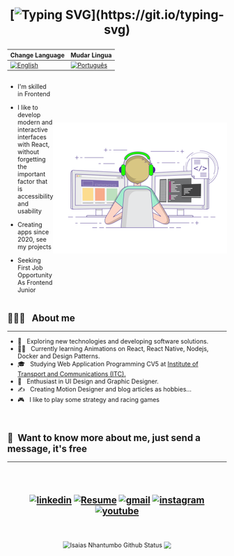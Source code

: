 <h1 align="center">

[![Typing SVG](https://readme-typing-svg.herokuapp.com?font=Fira+code&color=%234C8EDA&center=true&vCenter=true&multiline=true&width=600&height=200&lines=Welcome+to+my+Github+page!;Hi%2C+I'm+Isaias+Nhantumbo!;A+student+in+love+with;Software+development%2C;Entrepreneurship+in+;Mozambique!)](https://git.io/typing-svg)

</h1>

| Change Language                                                                                                       | Mudar Lingua                                                                                                                 |
| --------------------------------------------------------------------------------------------------------------------- | ---------------------------------------------------------------------------------------------------------------------------- |
| [![English](https://img.shields.io/badge/English-green?style=for-the-badge&color=050F2C&logoColor=4C8EDA)](README.md) | [![Português](https://img.shields.io/badge/português-green?style=for-the-badge&color=050F2C&logoColor=4C8EDA)](README_pt.md) | [Português](README_pt.md) |




<div style="display:flex; align-items:center;">



<div>

- I'm skilled in Frontend
  
- I like to develop modern and interactive interfaces with React, without forgetting the important factor that is accessibility and usability


- Creating apps since 2020, see my projects
- Seeking First Job Opportunity As Frontend Junior
  
</div>
  
<img align="right" width="400" alt="GIF" src="https://raw.githubusercontent.com/devSouvik/devSouvik/master/gif3.gif" />

</div>



## 👨🏻‍💻 &nbsp; About me
  ---

- 🚀 &nbsp; Exploring new technologies and developing software solutions.
- 👨‍💻 &nbsp; Currently learning Animations on React, React Native, Nodejs, Docker and Design Patterns.
- 🎓 &nbsp; Studying Web Application Programming CV5 at
  <a target_blank href="https://www.itc.ac.mz">Institute of Transport and Communications (ITC).</a>
- 🎨 &nbsp; Enthusiast in UI Design and Graphic Designer.
- ✍️ &nbsp; Creating Motion Designer and blog articles as hobbies...
- 🎮 &nbsp; I like to play some strategy and racing games

<br/>


## 🤙 &nbsp;Want to know more about me, just send a message, it's free
---

<h2 align="center">
<br>

[![linkedin](https://img.shields.io/badge/LinkedIn-green?style=for-the-badge&logo=linkedin&color=050F2C&logoColor=4C8EDA)](https://www.linkedin.com/in/isaias-nhantumbo-junior-733bb619b)
[![Resume](https://img.shields.io/badge/Resume-blue?style=for-the-badge&logo=ckeditor4&color=050F2C&logoColor=4C8EDA)](https://drive.google.com/file/d/1OytXgsEgJD1UaPd9FnSHYuf5vEg2CTgX/view?usp=sharing)
[![gmail](https://img.shields.io/badge/-Gmail-green?style=for-the-badge&logo=gmail&color=050F2C&logoColor=4C8EDA)](mailto:isaiasnhantumbo54@gmail.com)
[![instagram](https://img.shields.io/badge/Instagram-blue?style=for-the-badge&logo=instagram&color=050F2C&logoColor=4C8EDA)](https://www.instagram.com/isaias_nhantumbo/)
[![youtube](https://img.shields.io/badge/Youtube-blue?style=for-the-badge&logo=youtube&color=050F2C&logoColor=4C8EDA)](https://www.youtube.com/channel/UCOyeYkH0MwJ6RrXTcEFFdAQ?view_as=subscriber)

</h2>



<br>

<br>
<div align="center">
	<img align="center" height="180em" src="https://github-readme-stats.vercel.app/api?username=isaiasnhantumbo&show_icons=true&theme=github_dark" alt="Isaias Nhantumbo Github Status">

  <img align="center" height="180em" src="https://github-readme-stats.vercel.app/api/top-langs/?username=isaiasnhantumbo&layout=compact&langs_count=7&theme=github_dark" />

</div>

<br>

